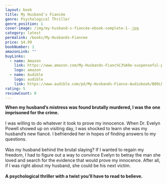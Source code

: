 ```yaml
---
layout: book
title: My Husband's Fiancée
genre: Psychological Thriller
genre_position: 1
cover-image: /img/my-husband-s-fiancée-ebook-complete-1-.jpg
category: latest
permalink: /books/My-Husbands-Fiancee
price: $4.99
bookNumber: 1
amazonLink: ""
buyLinks:
  - name: Amazon
    link: https://www.amazon.com/My-Husbands-Fianc%C3%A9e-suspenseful-psychological-ebook/dp/B09D19123C/ref=sr_1_3?dchild=1&keywords=my+husbands+fiancee&qid=1633617610&sr=8-3
    logo: amazon
  - name: Audible
    logo: audible
    link: https://www.audible.com/pd/My-Husbands-Fiance-Audiobook/B09LNMK4QG?ref=a_author_We_c19_lProduct_1_1&pf_rd_p=1ae0e65e-ad09-4aa7-aa73-772cefb1b5e1&pf_rd_r=C0AD7MM7MF8FA2B66JFY
rating: 5
reviewCount: 0
---
```

**When my husband’s mistress was found brutally murdered, I was the one imprisoned for the crime.**\
\
I was willing to do whatever it took to prove my innocence. When Dr. Evelyn Powell showed up on visiting day, I was shocked to learn she was my husband’s new fiancé. I befriended her in hopes of finding answers to my questions.\
\
Was my husband behind the brutal slaying? If I wanted to regain my freedom, I had to figure out a way to convince Evelyn to betray the man she loved and search for the evidence that would prove my innocence. After all, if I was right about my husband, she could be his next victim.\
\
**A psychological thriller with a twist you’ll have to read to believe.**

